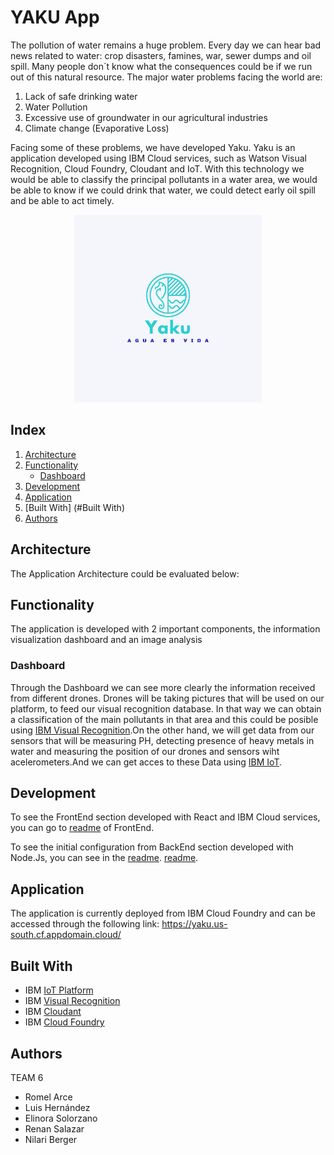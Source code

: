 # YAKU App

The pollution of water remains a huge problem. Every day we can hear bad news related to water: crop disasters, famines, war, sewer dumps and oil spill. Many people don´t know what the consequences could be if we run out of this natural resource. The major water problems facing the world are:

1)	Lack of safe drinking water
2)	Water Pollution
3)	Excessive use of groundwater in our agricultural industries
4)	Climate change (Evaporative Loss)

Facing some of these problems, we have developed Yaku. Yaku is an application developed using IBM Cloud services, such as Watson Visual Recognition, Cloud Foundry, Cloudant and IoT. With this technology we would be able to classify the principal pollutants in a water area, we would be able to know if we could drink that water, we could detect early oil spill and be able to act timely.


<p align="center">
  <img src="https://github.com/real2412/yaku-app/blob/master/client/src/assets/logo.jpeg?raw=true" width="300" alt="Logo Yaku">
</p>

## Index
1. [Architecture](#Architecture)
2. [Functionality](#Functionality)
   - [Dashboard](#Dashboard)
3. [Development](#Development)
4. [Application](#Application)
5. [Built With] (#Built With)
6. [Authors](#Authors)

## Architecture
The Application Architecture could be evaluated below:

## Functionality

The application is developed with 2 important components, the information visualization dashboard and an image analysis 

### Dashboard

Through the Dashboard we can see more clearly the information received from different drones. Drones will be taking pictures that will be used on our platform, to feed our visual recognition database. In that way we can obtain a classification of the main pollutants in that area and this could be posible using [IBM Visual Recognition](https://visual-recognition-code-pattern.ng.bluemix.net/).On the other hand, we will get data from our sensors that will be measuring PH, detecting presence of heavy metals in water and measuring the position of our drones and sensors wiht acelerometers.And we can get acces to these Data using [IBM IoT](https://www.ibm.com/internet-of-things/solutions/iot-platform/watson-iot-platform).

## Development

To see the FrontEnd section developed with React and IBM Cloud services, you can go to [readme](https://github.com/real2412/yaku-app/blob/master/client/README.md) of FrontEnd. 

To see the initial configuration from BackEnd section developed with Node.Js, you can see in the [readme](https://github.com/IBM-Cloud/get-started-node/blob/master/README.md). [readme](https://github.com/IBM-Cloud/get-started-node/blob/master/README.md).

## Application

The application is currently deployed from IBM Cloud Foundry and can be accessed through the following link:
https://yaku.us-south.cf.appdomain.cloud/

## Built With

- IBM [IoT Platform](https://www.ibm.com/internet-of-things/solutions/iot-platform/watson-iot-platform) 
- IBM [Visual Recognition](https://visual-recognition-code-pattern.ng.bluemix.net/)
- IBM [Cloudant](https://www.ibm.com/mx-es/cloud/cloudant)
- IBM [Cloud Foundry](https://www.ibm.com/mx-es/cloud/cloud-foundry)

## Authors
TEAM 6

- Romel Arce 
- Luis Hernández
- Elinora Solorzano
- Renan Salazar
- Nilari Berger
